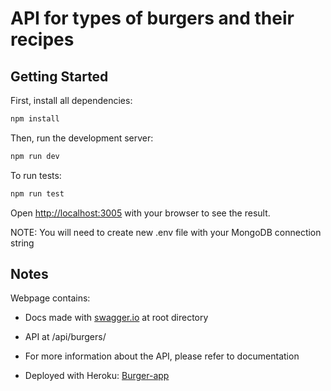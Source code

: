 # API for types of burgers and their recipes

## Getting Started

First, install all dependencies:

```bash
npm install
```


Then, run the development server:

```bash
npm run dev
```

To run tests:

```bash
npm run test
```

Open [http://localhost:3005](http://localhost:3005) with your browser to see the result.

NOTE: You will need to create new .env file with your MongoDB connection string

## Notes

Webpage contains:

- Docs made with [swagger.io](https://swagger.io) at root directory

- API at /api/burgers/

- For more information about the API, please refer to documentation

- Deployed with Heroku: [Burger-app](https://damp-cove-01178.herokuapp.com/)